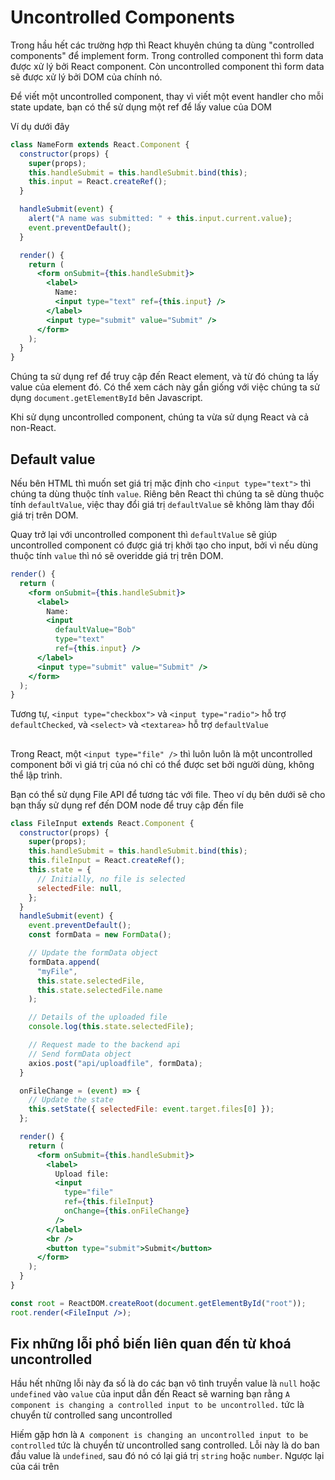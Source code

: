 # Uncontrolled Components

Trong hầu hết các trường hợp thì React khuyên chúng ta dùng "controlled components" để implement form. Trong controlled component thì form data được xử lý bởi React component. Còn uncontrolled component thì form data sẽ được xử lý bởi DOM của chính nó.

Để viết một uncontrolled component, thay vì viết một event handler cho mỗi state update, bạn có thể sử dụng một ref để lấy value của DOM

Ví dụ dưới đây

```jsx
class NameForm extends React.Component {
  constructor(props) {
    super(props);
    this.handleSubmit = this.handleSubmit.bind(this);
    this.input = React.createRef();
  }

  handleSubmit(event) {
    alert("A name was submitted: " + this.input.current.value);
    event.preventDefault();
  }

  render() {
    return (
      <form onSubmit={this.handleSubmit}>
        <label>
          Name:
          <input type="text" ref={this.input} />
        </label>
        <input type="submit" value="Submit" />
      </form>
    );
  }
}
```

Chúng ta sử dụng ref để truy cập đến React element, và từ đó chúng ta lấy value của element đó. Có thể xem cách này gần giống với việc chúng ta sử dụng `document.getElementById` bên Javascript.

Khi sử dụng uncontrolled component, chúng ta vừa sử dụng React và cả non-React.

## Default value

Nếu bên HTML thì muốn set giá trị mặc định cho `<input type="text">` thì chúng ta dùng thuộc tính `value`. Riêng bên React thì chúng ta sẽ dùng thuộc tính `defaultValue`, việc thay đổi giá trị `defaultValue` sẽ không làm thay đổi giá trị trên DOM.

Quay trở lại với uncontrolled component thì `defaultValue` sẽ giúp uncontrolled component có được giá trị khởi tạo cho input, bởi vì nếu dùng thuộc tính `value` thì nó sẽ overidde giá trị trên DOM.

```jsx
render() {
  return (
    <form onSubmit={this.handleSubmit}>
      <label>
        Name:
        <input
          defaultValue="Bob"
          type="text"
          ref={this.input} />
      </label>
      <input type="submit" value="Submit" />
    </form>
  );
}
```

Tương tự, `<input type="checkbox">` và `<input type="radio">` hỗ trợ `defaultChecked`, và `<select>` và `<textarea>` hỗ trợ `defaultValue`

##

Trong React, một `<input type="file" />` thì luôn luôn là một uncontrolled component bởi vì giá trị của nó chỉ có thể được set bởi người dùng, không thể lập trình.

Bạn có thể sử dụng File API để tương tác với file. Theo ví dụ bên dưới sẽ cho bạn thấy sử dụng ref đến DOM node để truy cập đến file

```jsx
class FileInput extends React.Component {
  constructor(props) {
    super(props);
    this.handleSubmit = this.handleSubmit.bind(this);
    this.fileInput = React.createRef();
    this.state = {
      // Initially, no file is selected
      selectedFile: null,
    };
  }
  handleSubmit(event) {
    event.preventDefault();
    const formData = new FormData();

    // Update the formData object
    formData.append(
      "myFile",
      this.state.selectedFile,
      this.state.selectedFile.name
    );

    // Details of the uploaded file
    console.log(this.state.selectedFile);

    // Request made to the backend api
    // Send formData object
    axios.post("api/uploadfile", formData);
  }

  onFileChange = (event) => {
    // Update the state
    this.setState({ selectedFile: event.target.files[0] });
  };

  render() {
    return (
      <form onSubmit={this.handleSubmit}>
        <label>
          Upload file:
          <input
            type="file"
            ref={this.fileInput}
            onChange={this.onFileChange}
          />
        </label>
        <br />
        <button type="submit">Submit</button>
      </form>
    );
  }
}

const root = ReactDOM.createRoot(document.getElementById("root"));
root.render(<FileInput />);
```

## Fix những lỗi phổ biến liên quan đến từ khoá uncontrolled

Hầu hết những lỗi này đa số là do các bạn vô tình truyền value là `null` hoặc `undefined` vào `value` của input dẫn đến React sẽ warning bạn rằng `A component is changing a controlled input to be uncontrolled.` tức là chuyển từ controlled sang uncontrolled

Hiếm gặp hơn là `A component is changing an uncontrolled input to be controlled` tức là chuyển từ uncontrolled sang controlled. Lỗi này là do ban đầu value là `undefined`, sau đó nó có lại giá trị `string` hoặc `number`. Ngược lại của cái trên
